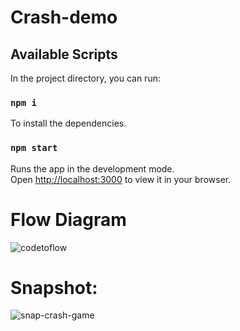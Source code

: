 # Crash-demo

## Available Scripts

In the project directory, you can run:

### `npm i`

To install the dependencies.

### `npm start`

Runs the app in the development mode.\
Open [http://localhost:3000](http://localhost:3000) to view it in your browser.

# Flow Diagram
![codetoflow](https://github.com/Devilla/crash-demo/assets/15603274/e8089d78-3c41-4790-a732-8662eac6026e)


# Snapshot:

![snap-crash-game](https://github.com/Devilla/crash-demo/assets/15603274/db07176d-4358-4efb-8a80-c65a43a0c38a)

